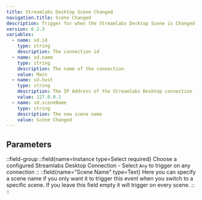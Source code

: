 ```yaml
---
title: Streamlabs Desktop Scene Changed
navigation.title: Scene Changed
description: Trigger for when the Streamlabs Desktop Scene is Changed
version: 0.2.3
variables:
  - name: sd.id
    type: string
    description: The connection id
  - name: sd.name
    type: string
    description: The name of the connection
    value: Main
  - name: sd.host
    type: string
    description: The IP Address of the Streamlabs Desktop connection
    value: 127.0.0.1
  - name: sd.sceneName
    type: string
    description: The new scene name
    value: Scene Changed
---
```


## Parameters
::field-group
  ::field{name=Instance type=Select required}
    Choose a configured Streamlabs Desktop Connection
    - Select `Any` to trigger on any connection
  ::
  ::field{name="Scene Name" type=Text}
    Here you can specify a scene name if you only want it to trigger this event when you switch to a specific scene. If you leave this field empty it will trigger on every scene.
  ::
::